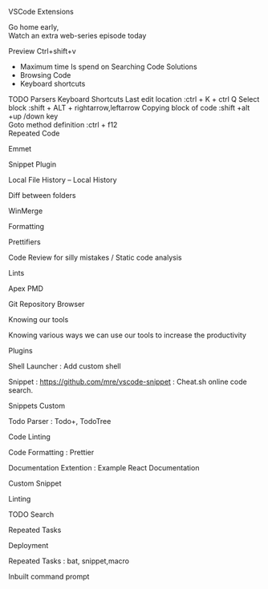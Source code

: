 VSCode Extensions 

Go home early,  
Watch an extra web-series episode today 

Preview 
Ctrl+shift+v  
- Maximum time Is spend on Searching Code Solutions 
- Browsing Code 
- Keyboard shortcuts  

TODO Parsers 
Keyboard Shortcuts 
Last edit location :ctrl + K + ctrl Q 
Select block :shift + ALT + rightarrow,leftarrow 
Copying block of code :shift +alt +up /down key  
Goto method definition  :ctrl + f12  
Repeated Code  

Emmet 

Snippet Plugin  

Local File History – Local History 

Diff between folders 

WinMerge 

Formatting  

Prettifiers 

Code Review for silly mistakes / Static code analysis 

Lints  

Apex PMD 

Git Repository Browser  

 

Knowing our tools 

Knowing various ways we can use our tools to increase the productivity 

 

 

Plugins  

Shell Launcher : Add custom shell 

Snippet  : https://github.com/mre/vscode-snippet : Cheat.sh online code search. 

Snippets Custom 

Todo Parser : Todo+, TodoTree 

Code Linting 

Code Formatting : Prettier 

Documentation Extention : Example React Documentation 

Custom Snippet 

Linting  

TODO Search  

 

 

Repeated Tasks 

Deployment 

Repeated Tasks : bat, snippet,macro 

Inbuilt command prompt  

 

 

 